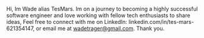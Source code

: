 Hi, Im Wade alias TesMars.
Im on a journey to becoming a highly successful software engineer and love working with fellow tech enthusiasts to share ideas,
Feel free to connect with me on LinkedIn: linkedin.com/in/tes-mars-621354147, or email me at wadetrager@gmail.com. Thank you.
